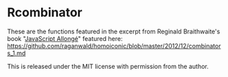 Rcombinator
======

These are the functions featured in the excerpt from Reginald Braithwaite's book "[JavaScript Allongé](http://leanpub.com/javascript-allonge)" featured here: https://github.com/raganwald/homoiconic/blob/master/2012/12/combinators_1.md

This is released under the MIT license with permission from the author.

